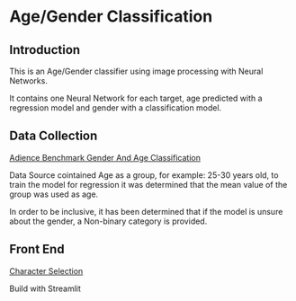 # Age/Gender Classification

## Introduction

This is an Age/Gender classifier using image processing with Neural Networks.

It contains one Neural Network for each target, age predicted with a regression model and gender with a classification model.

## Data Collection

[Adience Benchmark Gender And Age Classification](https://www.kaggle.com/datasets/ttungl/adience-benchmark-gender-and-age-classification?resource=download)

Data Source cointained Age as a group, for example: 25-30 years old, to train the model for regression it was determined that the mean value of the group was used as age.

In order to be inclusive, it has been determined that if the model is unsure about the gender, a Non-binary category is provided.

## Front End

[Character Selection](https://alfon22a-character-selection-web-character-selection-lj9a0x.streamlitapp.com/)

Build with Streamlit